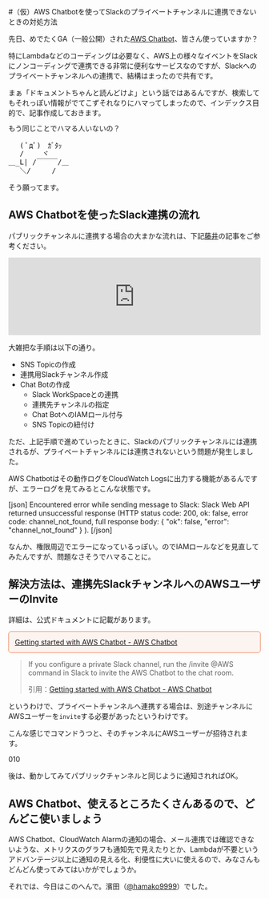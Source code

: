 #（仮）AWS Chatbotを使ってSlackのプライベートチャンネルに連携できないときの対処方法

先日、めでたくGA（一般公開）された<a href="https://aws.amazon.com/jp/chatbot/" target="_blank">AWS Chatbot</a>、皆さん使っていますか？

特にLambdaなどのコーディングは必要なく、AWS上の様々なイベントをSlackにノンコーディングで連携できる非常に便利なサービスなのですが、Slackへのプライベートチャンネルへの連携で、結構はまったので共有です。

まぁ「ドキュメントちゃんと読んどけよ」という話ではあるんですが、検索してもそれっぽい情報がでてこずそれなりにハマってしまったので、インデックス目的で、記事作成しておきます。

<pre style="line-height:120%;">
もう同じことでハマる人いないの？

　 ( ﾟдﾟ)　ｶﾞﾀｯ
　 /　　 ヾ
＿_L| /￣￣￣/＿
　 ＼/　　　/
</pre>

そう願ってます。

## AWS Chatbotを使ったSlack連携の流れ

パブリックチャンネルに連携する場合の大まかな流れは、下記<a href="https://dev.classmethod.jp/author/fujii-genki/" target="_blank">藤井</a>の記事をご参考ください。

<iframe class="hatenablogcard" style="width:100%;height:155px;max-width:680px;" title="ついに来た！　AWS Chatbot が一般公開(GA)になりました！　Slack連携が捗ります！ | Developers.IO" src="https://hatenablog-parts.com/embed?url=https://dev.classmethod.jp/articles/aws-chatbot-generally-available/" width="300" height="150" frameborder="0" scrolling="no"></iframe>

大雑把な手順は以下の通り。

- SNS Topicの作成
- 連携用Slackチャンネル作成
- Chat Botの作成
  - Slack WorkSpaceとの連携
  - 連携先チャンネルの指定
  - Chat BotへのIAMロール付与
  - SNS Topicの紐付け

ただ、上記手順で進めていったときに、Slackのパブリックチャンネルには連携されるが、プライベートチャンネルには連携されないという問題が発生しました。

AWS Chatbotはその動作ログをCloudWatch Logsに出力する機能があるんですが、エラーログを見てみるとこんな状態です。

[json]
Encountered error while sending message to Slack: Slack Web API returned unsuccessful response (HTTP status code: 200, ok: false, error code: channel_not_found, full response body: 
{
    "ok": false,
    "error": "channel_not_found"
}
).
[/json]

なんか、権限周辺でエラーになっているっぽい。のでIAMロールなどを見直してみたんですが、問題なさそうでハマることに。


## 解決方法は、連携先SlackチャンネルへのAWSユーザーのInvite

詳細は、公式ドキュメントに記載があります。

<p style="padding: 12px;border-color: #E97F50;border-width: 1px;border-style: solid;border-radius: 5px;background-color: rgba(233, 127, 80, 0.07);">
<a href="https://docs.aws.amazon.com/chatbot/latest/adminguide/getting-started.html" target="_blank">Getting started with AWS Chatbot - AWS Chatbot</a>
</p>

<blockquote>If you configure a private Slack channel, run the /invite @AWS command in Slack to invite the AWS Chatbot to the chat room.<br ><p>引用：<a href="https://docs.aws.amazon.com/chatbot/latest/adminguide/getting-started.html#chat-client-setup">Getting started with AWS Chatbot - AWS Chatbot</a></p></blockquote>

というわけで、プライベートチャンネルへ連携する場合は、別途チャンネルにAWSユーザーを<code>invite</code>する必要があったというわけです。

こんな感じでコマンドうつと、そのチャンネルにAWSユーザーが招待されます。

010

後は、動かしてみてパブリックチャンネルと同じように通知されればOK。

## AWS Chatbot、使えるところたくさんあるので、どんどこ使いましょう

AWS Chatbot、CloudWatch Alarmの通知の場合、メール連携では確認できないような、メトリクスのグラフも通知先で見えたりとか、Lambdaが不要というアドバンテージ以上に通知の見える化、利便性に大いに使えるので、みなさんもどんどん使ってみてはいかがでしょうか。

それでは、今日はこのへんで。濱田（<a href="https://twitter.com/hamako9999" target="_blank">@hamako9999</a>）でした。












